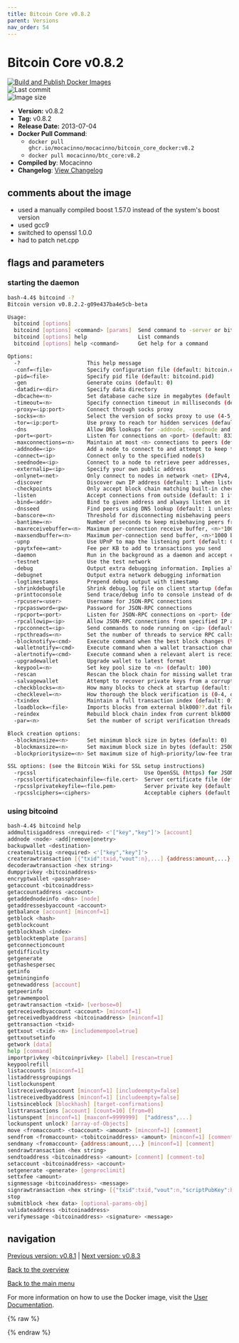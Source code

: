 ```yaml
---
title: Bitcoin Core v0.8.2
parent: Versions
nav_order: 54
---
```


# Bitcoin Core v0.8.2

[![Build and Publish Docker Images](https://github.com/mocacinno/bitcoin_core_docker/actions/workflows/build-and-publish.yml/badge.svg?branch=v8.2)](https://github.com/mocacinno/bitcoin_core_docker/actions/workflows/build-and-publish.yml)  
![Last commit](https://badgen.net/github/last-commit/mocacinno/bitcoin_core_docker/v8.2)  
![Image size](https://badgen.net/docker/size/mocacinno/btc_core/v8.2?color=green)  

- **Version:** v0.8.2
- **Tag:** v0.8.2
- **Release Date:** 2013-07-04
- **Docker Pull Command**:
  - `docker pull ghcr.io/mocacinno/mocacinno/bitcoin_core_docker:v8.2`
  - `docker pull mocacinno/btc_core:v8.2`
- **Compiled by**: Mocacinno
- **Changelog**: [View Changelog](https://github.com/bitcoin/bitcoin/blob/v0.8.2/doc/release-notes.md)

## comments about the image

- used a manually compiled boost 1.57.0 instead of the system's boost version
- used gcc9
- switched to openssl 1.0.0
- had to patch net.cpp

## flags and parameters

### starting the daemon

```bash
bash-4.4$ bitcoind -?
Bitcoin version v0.8.2.2-g09e437ba4e5cb-beta

Usage:
  bitcoind [options]
  bitcoind [options] <command> [params]  Send command to -server or bitcoind
  bitcoind [options] help                List commands
  bitcoind [options] help <command>      Get help for a command

Options:
  -?                     This help message
  -conf=<file>           Specify configuration file (default: bitcoin.conf)
  -pid=<file>            Specify pid file (default: bitcoind.pid)
  -gen                   Generate coins (default: 0)
  -datadir=<dir>         Specify data directory
  -dbcache=<n>           Set database cache size in megabytes (default: 25)
  -timeout=<n>           Specify connection timeout in milliseconds (default: 5000)
  -proxy=<ip:port>       Connect through socks proxy
  -socks=<n>             Select the version of socks proxy to use (4-5, default: 5)
  -tor=<ip:port>         Use proxy to reach tor hidden services (default: same as -proxy)
  -dns                   Allow DNS lookups for -addnode, -seednode and -connect
  -port=<port>           Listen for connections on <port> (default: 8333 or testnet: 18333)
  -maxconnections=<n>    Maintain at most <n> connections to peers (default: 125)
  -addnode=<ip>          Add a node to connect to and attempt to keep the connection open
  -connect=<ip>          Connect only to the specified node(s)
  -seednode=<ip>         Connect to a node to retrieve peer addresses, and disconnect
  -externalip=<ip>       Specify your own public address
  -onlynet=<net>         Only connect to nodes in network <net> (IPv4, IPv6 or Tor)
  -discover              Discover own IP address (default: 1 when listening and no -externalip)
  -checkpoints           Only accept block chain matching built-in checkpoints (default: 1)
  -listen                Accept connections from outside (default: 1 if no -proxy or -connect)
  -bind=<addr>           Bind to given address and always listen on it. Use [host]:port notation for IPv6
  -dnsseed               Find peers using DNS lookup (default: 1 unless -connect)
  -banscore=<n>          Threshold for disconnecting misbehaving peers (default: 100)
  -bantime=<n>           Number of seconds to keep misbehaving peers from reconnecting (default: 86400)
  -maxreceivebuffer=<n>  Maximum per-connection receive buffer, <n>*1000 bytes (default: 5000)
  -maxsendbuffer=<n>     Maximum per-connection send buffer, <n>*1000 bytes (default: 1000)
  -upnp                  Use UPnP to map the listening port (default: 0)
  -paytxfee=<amt>        Fee per KB to add to transactions you send
  -daemon                Run in the background as a daemon and accept commands
  -testnet               Use the test network
  -debug                 Output extra debugging information. Implies all other -debug* options
  -debugnet              Output extra network debugging information
  -logtimestamps         Prepend debug output with timestamp
  -shrinkdebugfile       Shrink debug.log file on client startup (default: 1 when no -debug)
  -printtoconsole        Send trace/debug info to console instead of debug.log file
  -rpcuser=<user>        Username for JSON-RPC connections
  -rpcpassword=<pw>      Password for JSON-RPC connections
  -rpcport=<port>        Listen for JSON-RPC connections on <port> (default: 8332 or testnet: 18332)
  -rpcallowip=<ip>       Allow JSON-RPC connections from specified IP address
  -rpcconnect=<ip>       Send commands to node running on <ip> (default: 127.0.0.1)
  -rpcthreads=<n>        Set the number of threads to service RPC calls (default: 4)
  -blocknotify=<cmd>     Execute command when the best block changes (%s in cmd is replaced by block hash)
  -walletnotify=<cmd>    Execute command when a wallet transaction changes (%s in cmd is replaced by TxID)
  -alertnotify=<cmd>     Execute command when a relevant alert is received (%s in cmd is replaced by message)
  -upgradewallet         Upgrade wallet to latest format
  -keypool=<n>           Set key pool size to <n> (default: 100)
  -rescan                Rescan the block chain for missing wallet transactions
  -salvagewallet         Attempt to recover private keys from a corrupt wallet.dat
  -checkblocks=<n>       How many blocks to check at startup (default: 288, 0 = all)
  -checklevel=<n>        How thorough the block verification is (0-4, default: 3)
  -txindex               Maintain a full transaction index (default: 0)
  -loadblock=<file>      Imports blocks from external blk000??.dat file
  -reindex               Rebuild block chain index from current blk000??.dat files
  -par=<n>               Set the number of script verification threads (up to 16, 0 = auto, <0 = leave that many cores free, default: 0)

Block creation options:
  -blockminsize=<n>      Set minimum block size in bytes (default: 0)
  -blockmaxsize=<n>      Set maximum block size in bytes (default: 250000)
  -blockprioritysize=<n> Set maximum size of high-priority/low-fee transactions in bytes (default: 27000)

SSL options: (see the Bitcoin Wiki for SSL setup instructions)
  -rpcssl                                  Use OpenSSL (https) for JSON-RPC connections
  -rpcsslcertificatechainfile=<file.cert>  Server certificate file (default: server.cert)
  -rpcsslprivatekeyfile=<file.pem>         Server private key (default: server.pem)
  -rpcsslciphers=<ciphers>                 Acceptable ciphers (default: TLSv1+HIGH:!SSLv2:!aNULL:!eNULL:!AH:!3DES:@STRENGTH)
```

### using bitcoind

```bash
bash-4.4$ bitcoind help
addmultisigaddress <nrequired> <'["key","key"]'> [account]
addnode <node> <add|remove|onetry>
backupwallet <destination>
createmultisig <nrequired> <'["key","key"]'>
createrawtransaction [{"txid":txid,"vout":n},...] {address:amount,...}
decoderawtransaction <hex string>
dumpprivkey <bitcoinaddress>
encryptwallet <passphrase>
getaccount <bitcoinaddress>
getaccountaddress <account>
getaddednodeinfo <dns> [node]
getaddressesbyaccount <account>
getbalance [account] [minconf=1]
getblock <hash>
getblockcount
getblockhash <index>
getblocktemplate [params]
getconnectioncount
getdifficulty
getgenerate
gethashespersec
getinfo
getmininginfo
getnewaddress [account]
getpeerinfo
getrawmempool
getrawtransaction <txid> [verbose=0]
getreceivedbyaccount <account> [minconf=1]
getreceivedbyaddress <bitcoinaddress> [minconf=1]
gettransaction <txid>
gettxout <txid> <n> [includemempool=true]
gettxoutsetinfo
getwork [data]
help [command]
importprivkey <bitcoinprivkey> [label] [rescan=true]
keypoolrefill
listaccounts [minconf=1]
listaddressgroupings
listlockunspent
listreceivedbyaccount [minconf=1] [includeempty=false]
listreceivedbyaddress [minconf=1] [includeempty=false]
listsinceblock [blockhash] [target-confirmations]
listtransactions [account] [count=10] [from=0]
listunspent [minconf=1] [maxconf=9999999]  ["address",...]
lockunspent unlock? [array-of-Objects]
move <fromaccount> <toaccount> <amount> [minconf=1] [comment]
sendfrom <fromaccount> <tobitcoinaddress> <amount> [minconf=1] [comment] [comment-to]
sendmany <fromaccount> {address:amount,...} [minconf=1] [comment]
sendrawtransaction <hex string>
sendtoaddress <bitcoinaddress> <amount> [comment] [comment-to]
setaccount <bitcoinaddress> <account>
setgenerate <generate> [genproclimit]
settxfee <amount>
signmessage <bitcoinaddress> <message>
signrawtransaction <hex string> [{"txid":txid,"vout":n,"scriptPubKey":hex,"redeemScript":hex},...] [<privatekey1>,...] [sighashtype="ALL"]
stop
submitblock <hex data> [optional-params-obj]
validateaddress <bitcoinaddress>
verifymessage <bitcoinaddress> <signature> <message>
```

## navigation

[Previous version: v0.8.1](./v8.1.md) | [Next version: v0.8.3](./v8.3.md)

[Back to the overview](./Readme.md)

[Back to the main menu](../Readme.md)

For more information on how to use the Docker image, visit the [User Documentation](../userdocs/Readme.md).

<!-- Google tag (gtag.js) -->
{% raw %}
<script async src="https://www.googletagmanager.com/gtag/js?id=G-BPC6NC6FF9"></script>
<script>
  window.dataLayer = window.dataLayer || [];
  function gtag(){dataLayer.push(arguments);}
  gtag('js', new Date());
  gtag('config', 'G-BPC6NC6FF9');
</script>
{% endraw %}
